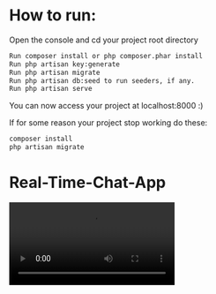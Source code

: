 # How to run:

Open the console and cd your project root directory

```bash
Run composer install or php composer.phar install
Run php artisan key:generate
Run php artisan migrate
Run php artisan db:seed to run seeders, if any.
Run php artisan serve
```

You can now access your project at localhost:8000 :)

If for some reason your project stop working do these:

```bash
composer install
php artisan migrate
```

# Real-Time-Chat-App

![chat](https://github.com/RehabAbdelWahab/Real-Time-Chat-App/blob/master/Demo.mp4)
